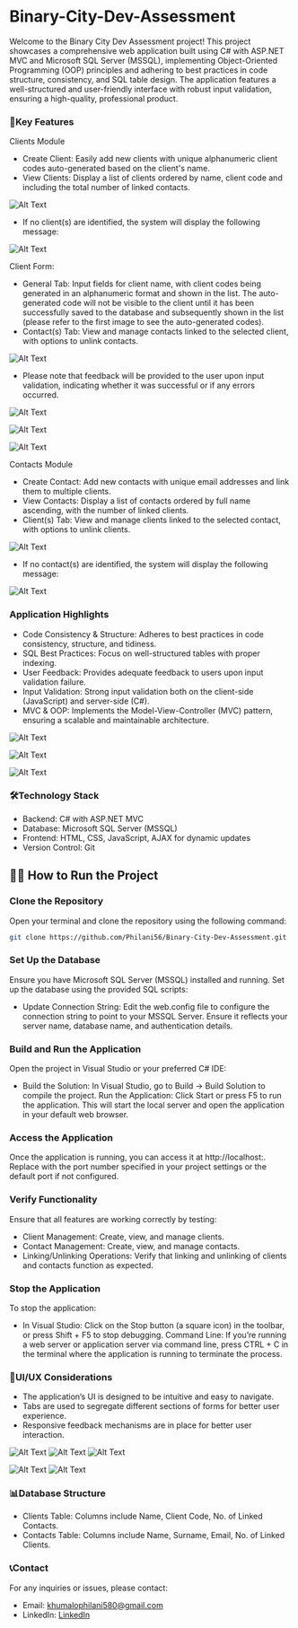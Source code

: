 # Binary-City-Dev-Assessment

Welcome to the Binary City Dev Assessment project! This project showcases a comprehensive web application built using C# with ASP.NET MVC and Microsoft SQL Server (MSSQL), implementing Object-Oriented Programming (OOP) principles and adhering to best practices in code structure, consistency, and SQL table design. The application features a well-structured and user-friendly interface with robust input validation, ensuring a high-quality, professional product.

### 🌟Key Features

Clients Module

- Create Client: Easily add new clients with unique alphanumeric client codes auto-generated based on the client's name.
- View Clients: Display a list of clients ordered by name, client code and including the total number of linked contacts.
 
![Alt Text](./images/15.JPG)

- If no client(s) are identified, the system will display the following message:
  
![Alt Text](./images/4.JPG)

Client Form:

- General Tab: Input fields for client name, with client codes being generated in an alphanumeric format and shown in the list. The auto-generated code will not be visible to the client until it has been successfully saved to the database and subsequently shown in the list (please refer to the first image to see the auto-generated codes).
- Contact(s) Tab: View and manage contacts linked to the selected client, with options to unlink contacts.

![Alt Text](./images/11.JPG)

- Please note that feedback will be provided to the user upon input validation, indicating whether it was successful or if any errors occurred.

![Alt Text](./images/12.JPG)

![Alt Text](./images/13.JPG)

![Alt Text](./images/14.JPG)

Contacts Module

- Create Contact: Add new contacts with unique email addresses and link them to multiple clients.
- View Contacts: Display a list of contacts ordered by full name ascending, with the number of linked clients.
- Client(s) Tab: View and manage clients linked to the selected contact, with options to unlink clients.



![Alt Text](./images/19.JPG)

- If no contact(s) are identified, the system will display the following message:

![Alt Text](./images/5.JPG)

### Application Highlights

- Code Consistency & Structure: Adheres to best practices in code consistency, structure, and tidiness.
- SQL Best Practices: Focus on well-structured tables with proper indexing.
- User Feedback: Provides adequate feedback to users upon input validation failure.
- Input Validation: Strong input validation both on the client-side (JavaScript) and server-side (C#).
- MVC & OOP: Implements the Model-View-Controller (MVC) pattern, ensuring a scalable and maintainable architecture.

![Alt Text](./images/8.JPG)

![Alt Text](./images/9.JPG)

![Alt Text](./images/10.JPG)

### 🛠️Technology Stack

- Backend: C# with ASP.NET MVC
- Database: Microsoft SQL Server (MSSQL)
- Frontend: HTML, CSS, JavaScript, AJAX for dynamic updates
- Version Control: Git

## 🧑‍💻 How to Run the Project

### Clone the Repository

Open your terminal and clone the repository using the following command:

```bash
git clone https://github.com/Philani56/Binary-City-Dev-Assessment.git
```

### Set Up the Database

Ensure you have Microsoft SQL Server (MSSQL) installed and running. Set up the database using the provided SQL scripts:

- Update Connection String: Edit the web.config file to configure the connection string to point to your MSSQL Server. Ensure it reflects your server name, database name, and authentication details.

### Build and Run the Application

Open the project in Visual Studio or your preferred C# IDE:

- Build the Solution: In Visual Studio, go to Build -> Build Solution to compile the project.
Run the Application: Click Start or press F5 to run the application. This will start the local server and open the application in your default web browser.

### Access the Application
Once the application is running, you can access it at http://localhost:<port>. Replace <port> with the port number specified in your project settings or the default port if not configured.

### Verify Functionality
Ensure that all features are working correctly by testing:

- Client Management: Create, view, and manage clients.
- Contact Management: Create, view, and manage contacts.
- Linking/Unlinking Operations: Verify that linking and unlinking of clients and contacts function as expected.

### Stop the Application

To stop the application:

- In Visual Studio: Click on the Stop button (a square icon) in the toolbar, or press Shift + F5 to stop debugging.
Command Line: If you’re running a web server or application server via command line, press CTRL + C in the terminal where the application is running to terminate the process.

### 🎨UI/UX Considerations
- The application’s UI is designed to be intuitive and easy to navigate.
- Tabs are used to segregate different sections of forms for better user experience.
- Responsive feedback mechanisms are in place for better user interaction.

![Alt Text](./images/1.JPG)
![Alt Text](./images/2.JPG)
![Alt Text](./images/3.JPG)

![Alt Text](./images/url1.JPG)
![Alt Text](./images/url2.JPG)

### 📊Database Structure
- Clients Table: Columns include Name, Client Code, No. of Linked Contacts.
- Contacts Table: Columns include Name, Surname, Email, No. of Linked Clients.

### 📞Contact
For any inquiries or issues, please contact:

- Email: khumalophilani580@gmail.com
- LinkedIn: [LinkedIn](https://www.linkedin.com/in/nhlakanipho-philani-khumalo-679726224/)
  

